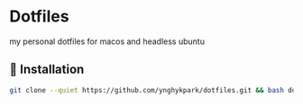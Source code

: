 # Dotfiles

my personal dotfiles for macos and headless ubuntu

## 🚀 Installation
```bash
git clone --quiet https://github.com/ynghykpark/dotfiles.git && bash dotfiles/install.sh
```
